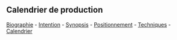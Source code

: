 ## Calendrier de production


[Biographie](01_biographie.md) - [Intention](02_intention.md_) - [Synopsis](03_synopsis.md) - [Positionnement](04_positionnement.md_) - [Techniques](05_technique.md_) - [Calendrier](06_calendrier.md_)